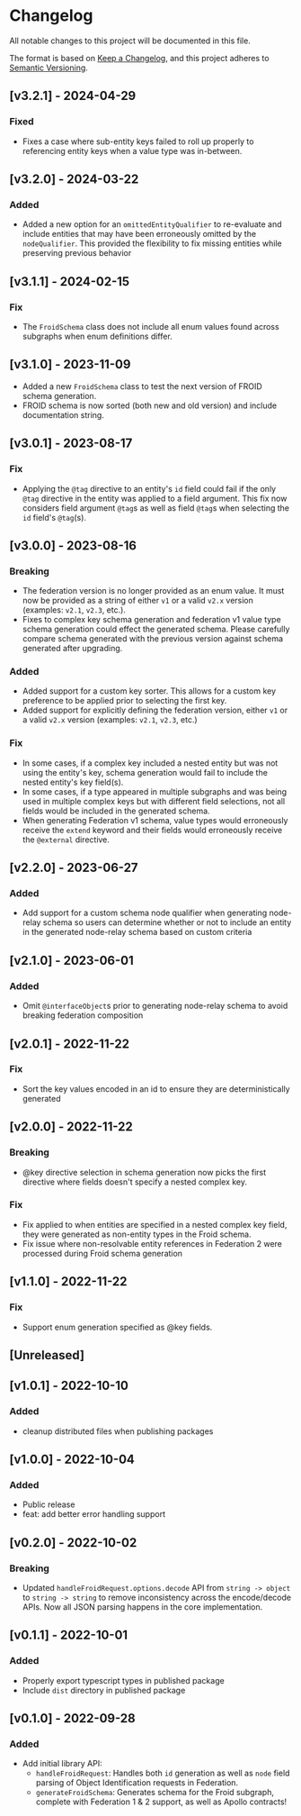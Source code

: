 # Changelog

All notable changes to this project will be documented in this file.

The format is based on [Keep a Changelog](https://keepachangelog.com/en/1.0.0/),
and this project adheres to
[Semantic Versioning](https://semver.org/spec/v2.0.0.html).

## [v3.2.1] - 2024-04-29

### Fixed

- Fixes a case where sub-entity keys failed to roll up properly to referencing
  entity keys when a value type was in-between.

## [v3.2.0] - 2024-03-22

### Added

- Added a new option for an `omittedEntityQualifier` to re-evaluate and include
  entities that may have been erroneously omitted by the `nodeQualifier`. This
  provided the flexibility to fix missing entities while preserving previous
  behavior

## [v3.1.1] - 2024-02-15

### Fix

- The `FroidSchema` class does not include all enum values found across
  subgraphs when enum definitions differ.

## [v3.1.0] - 2023-11-09

- Added a new `FroidSchema` class to test the next version of FROID schema
  generation.
- FROID schema is now sorted (both new and old version) and include
  documentation string.

## [v3.0.1] - 2023-08-17

### Fix

- Applying the `@tag` directive to an entity's `id` field could fail if the only
  `@tag` directive in the entity was applied to a field argument. This fix now
  considers field argument `@tag`s as well as field `@tag`s when selecting the
  `id` field's `@tag`(s).

## [v3.0.0] - 2023-08-16

### Breaking

- The federation version is no longer provided as an enum value. It must now be
  provided as a string of either `v1` or a valid `v2.x` version (examples:
  `v2.1`, `v2.3`, etc.).
- Fixes to complex key schema generation and federation v1 value type schema
  generation could effect the generated schema. Please carefully compare schema
  generated with the previous version against schema generated after upgrading.

### Added

- Added support for a custom key sorter. This allows for a custom key preference
  to be applied prior to selecting the first key.
- Added support for explicitly defining the federation version, either `v1` or a
  valid `v2.x` version (examples: `v2.1`, `v2.3`, etc.)

### Fix

- In some cases, if a complex key included a nested entity but was not using the
  entity's key, schema generation would fail to include the nested entity's key
  field(s).
- In some cases, if a type appeared in multiple subgraphs and was being used in
  multiple complex keys but with different field selections, not all fields
  would be included in the generated schema.
- When generating Federation v1 schema, value types would erroneously receive
  the `extend` keyword and their fields would erroneously receive the
  `@external` directive.

## [v2.2.0] - 2023-06-27

### Added

- Add support for a custom schema node qualifier when generating node-relay
  schema so users can determine whether or not to include an entity in the
  generated node-relay schema based on custom criteria

## [v2.1.0] - 2023-06-01

### Added

- Omit `@interfaceObject`s prior to generating node-relay schema to avoid
  breaking federation composition

## [v2.0.1] - 2022-11-22

### Fix

- Sort the key values encoded in an id to ensure they are deterministically
  generated

## [v2.0.0] - 2022-11-22

### Breaking

- @key directive selection in schema generation now picks the first directive
  where fields doesn't specify a nested complex key.

### Fix

- Fix applied to when entities are specified in a nested complex key field, they
  were generated as non-entity types in the Froid schema.
- Fix issue where non-resolvable entity references in Federation 2 were
  processed during Froid schema generation

## [v1.1.0] - 2022-11-22

### Fix

- Support enum generation specified as @key fields.

## [Unreleased]

## [v1.0.1] - 2022-10-10

### Added

- cleanup distributed files when publishing packages

## [v1.0.0] - 2022-10-04

### Added

- Public release
- feat: add better error handling support

## [v0.2.0] - 2022-10-02

### Breaking

- Updated `handleFroidRequest.options.decode` API from `string -> object` to
  `string -> string` to remove inconsistency across the encode/decode APIs. Now
  all JSON parsing happens in the core implementation.

## [v0.1.1] - 2022-10-01

### Added

- Properly export typescript types in published package
- Include `dist` directory in published package

## [v0.1.0] - 2022-09-28

### Added

- Add initial library API:
  - `handleFroidRequest`: Handles both `id` generation as well as `node` field
    parsing of Object Identification requests in Federation.
  - `generateFroidSchema`: Generates schema for the Froid subgraph, complete
    with Federation 1 & 2 support, as well as Apollo contracts!
